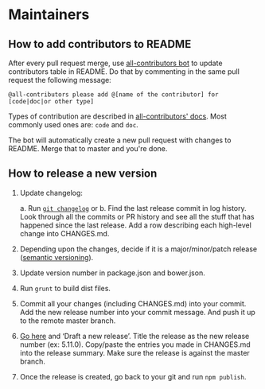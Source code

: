 # Maintainers

## How to add contributors to README

After every pull request merge, use [all-contributors bot](https://all-contributors.js.org) to update contributors table in README. Do that by commenting in the same pull request the following message:

`@all-contributors please add @[name of the contributor] for [code|doc|or other type]`

Types of contribution are described in [all-contributors' docs](https://all-contributors.js.org/docs/emoji-key). Most commonly used ones are: `code` and `doc`.

The bot will automatically create a new pull request with changes to README. Merge that to master and you're done.

## How to release a new version

1. Update changelog:

    a. Run [`git changelog`](https://github.com/tj/git-extras) or
    b. Find the last release commit in log history. Look through all the commits or PR history and see all the stuff that has happened since the last release. Add a row describing each high-level change into CHANGES.md.

2. Depending upon the changes, decide if it is a major/minor/patch release ([semantic versioning](http://semver.org/)).
3. Update version number in package.json and bower.json.
4. Run `grunt` to build dist files.
5. Commit all your changes (including CHANGES.md) into your commit. Add the new release number into your commit message. And push it up to the remote master branch.
6. [Go here](https://github.com/orthes/medium-editor-insert-plugin/releases) and ‘Draft a new release’. Title the release as the new release number (ex: 5.11.0). Copy/paste the entries you made in CHANGES.md into the release summary. Make sure the release is against the master branch.
7. Once the release is created, go back to your git and run `npm publish`.

